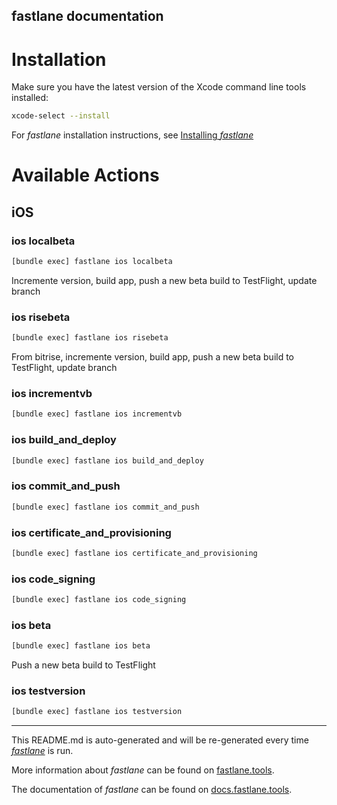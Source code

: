 fastlane documentation
----

# Installation

Make sure you have the latest version of the Xcode command line tools installed:

```sh
xcode-select --install
```

For _fastlane_ installation instructions, see [Installing _fastlane_](https://docs.fastlane.tools/#installing-fastlane)

# Available Actions

## iOS

### ios localbeta

```sh
[bundle exec] fastlane ios localbeta
```

Incremente version, build app, push a new beta build to TestFlight, update branch

### ios risebeta

```sh
[bundle exec] fastlane ios risebeta
```

From bitrise, incremente version, build app, push a new beta build to TestFlight, update branch

### ios incrementvb

```sh
[bundle exec] fastlane ios incrementvb
```



### ios build_and_deploy

```sh
[bundle exec] fastlane ios build_and_deploy
```



### ios commit_and_push

```sh
[bundle exec] fastlane ios commit_and_push
```



### ios certificate_and_provisioning

```sh
[bundle exec] fastlane ios certificate_and_provisioning
```



### ios code_signing

```sh
[bundle exec] fastlane ios code_signing
```



### ios beta

```sh
[bundle exec] fastlane ios beta
```

Push a new beta build to TestFlight

### ios testversion

```sh
[bundle exec] fastlane ios testversion
```



----

This README.md is auto-generated and will be re-generated every time [_fastlane_](https://fastlane.tools) is run.

More information about _fastlane_ can be found on [fastlane.tools](https://fastlane.tools).

The documentation of _fastlane_ can be found on [docs.fastlane.tools](https://docs.fastlane.tools).
